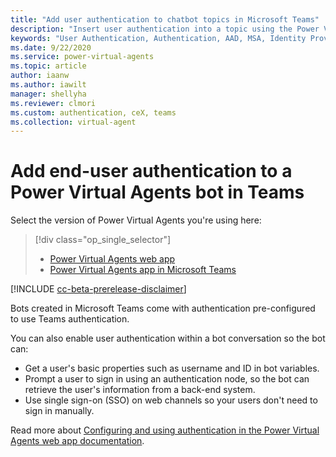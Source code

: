 ```yaml
---
title: "Add user authentication to chatbot topics in Microsoft Teams"
description: "Insert user authentication into a topic using the Power Virtual Agents app in Microsoft Teams to allow your users to sign in directly within a conversation."
keywords: "User Authentication, Authentication, AAD, MSA, Identity Provider, PVA"
ms.date: 9/22/2020
ms.service: power-virtual-agents
ms.topic: article
author: iaanw
ms.author: iawilt
manager: shellyha
ms.reviewer: clmori
ms.custom: authentication, ceX, teams
ms.collection: virtual-agent
---
```


# Add end-user authentication to a Power Virtual Agents bot in Teams



Select the version of Power Virtual Agents you're using here:

> [!div class="op_single_selector"]
> - [Power Virtual Agents web app](../advanced-end-user-authentication.md)
> - [Power Virtual Agents app in Microsoft Teams](advanced-end-user-authentication-teams.md)

[!INCLUDE [cc-beta-prerelease-disclaimer](includes/cc-beta-prerelease-disclaimer-teams.md)]

Bots created in Microsoft Teams come with authentication pre-configured to use Teams authentication. 

You can also enable user authentication within a bot conversation so the bot can:

- Get a user's basic properties such as username and ID in bot variables.
- Prompt a user to sign in using an authentication node, so the bot can retrieve the user's information from a back-end system. 
- Use single sign-on (SSO) on web channels so your users don't need to sign in manually. 

Read more about [Configuring and using authentication in the Power Virtual Agents web app documentation](../advanced-end-user-authentication.md).
